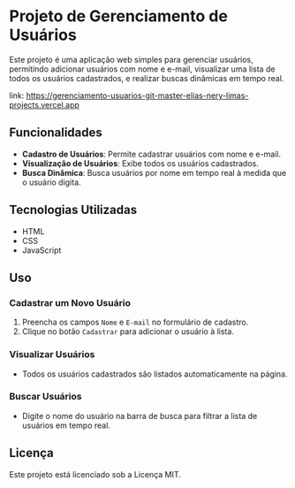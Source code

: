 # Projeto de Gerenciamento de Usuários

Este projeto é uma aplicação web simples para gerenciar usuários, permitindo adicionar usuários com nome e e-mail, visualizar uma lista de todos os usuários cadastrados, e realizar buscas dinâmicas em tempo real.

link: https://gerenciamento-usuarios-git-master-elias-nery-limas-projects.vercel.app

## Funcionalidades

- **Cadastro de Usuários**: Permite cadastrar usuários com nome e e-mail.
- **Visualização de Usuários**: Exibe todos os usuários cadastrados.
- **Busca Dinâmica**: Busca usuários por nome em tempo real à medida que o usuário digita.

## Tecnologias Utilizadas

- HTML
- CSS
- JavaScript

## Uso

### Cadastrar um Novo Usuário

1. Preencha os campos `Nome` e `E-mail` no formulário de cadastro.
2. Clique no botão `Cadastrar` para adicionar o usuário à lista.

### Visualizar Usuários

- Todos os usuários cadastrados são listados automaticamente na página.

### Buscar Usuários

- Digite o nome do usuário na barra de busca para filtrar a lista de usuários em tempo real.

## Licença

Este projeto está licenciado sob a Licença MIT.


